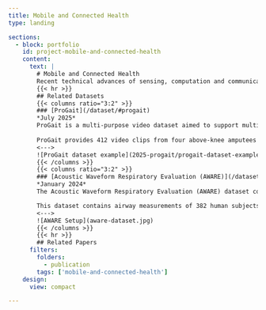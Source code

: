```yaml
---
title: Mobile and Connected Health
type: landing

sections:
  - block: portfolio
    id: project-mobile-and-connected-health
    content:
      text: |
        # Mobile and Connected Health
        Recent technical advances of sensing, computation and communication on mobile and embedded devices, such as smartphones and wearables, highlights the possibility of pervasive monitoring and unobtrusive diagnostics of various acute or chronic diseases, as convenient yet low-cost alternatives of medical-grade methods without any involvement of clinicians. Our research aims to fully unleash such potential of today’s mobile and embedded devices towards accurate, efficient yet cost-effective solutions to mobile and connected health, by employing modern AI tools and developing new AI algorithms to properly extract biomarkers from the mobile sensory data and provide sufficient interpretability to the extracted biomarkers. Currently, our integrated sensing and AI systems have been widely applied to various clinical applications including pulmonary telemedicine, post-discharge heart failure risk evaluation and mitigation, and orthopedic disease evaluation.
        {{< hr >}}
        ## Related Datasets
        {{< columns ratio="3:2" >}}
        ### [ProGait](/dataset/#progait)  
        *July 2025*  
        ProGait is a multi-purpose video dataset aimed to support multiple vision tasks on prosthesis users, including Video Object Segmentation, 2D Human Pose Estimation, and Gait Analysis.
        
        ProGait provides 412 video clips from four above-knee amputees when testing multiple newly-fitted prosthetic legs through walking trials, and depicts the presence, contours, poses, and gait patterns of human subjects with transfemoral prosthetic legs.
        <--->
        ![ProGait dataset example](2025-progait/progait-dataset-examples.jpg)
        {{< /columns >}}
        {{< columns ratio="3:2" >}}
        ### [Acoustic Waveform Respiratory Evaluation (AWARE)](/dataset/#aware)  
        *January 2024*  
        The Acoustic Waveform Respiratory Evaluation (AWARE) dataset consists of a group of human airway measurements, produced by our integrated AI and sensing systems for smart pulmonary telemedicine.

        This dataset contains airway measurements of 382 human subjects, including patients with various pulmonary diseases and healthy control subjects, recruited from the Children’s Hospital of Pittsburgh during the past 3 years.
        <--->
        ![AWARE Setup](aware-dataset.jpg)
        {{< /columns >}}
        {{< hr >}}
        ## Related Papers
      filters:
        folders:
          - publication
        tags: ['mobile-and-connected-health']
    design:
      view: compact

---
```

